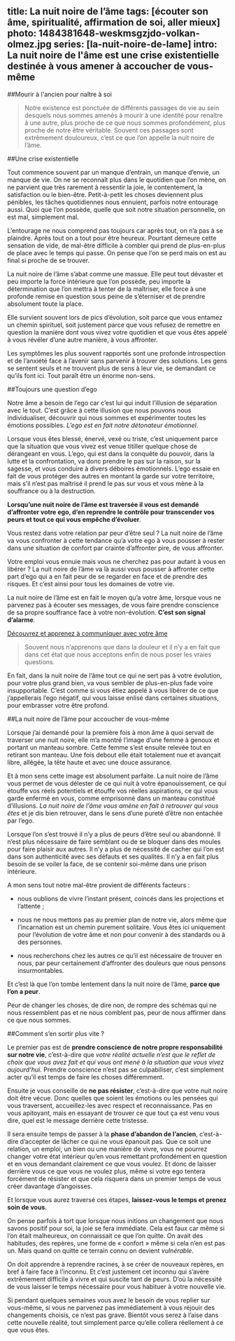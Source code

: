 title: La nuit noire de l’âme 
tags: [écouter son âme, spiritualité, affirmation de soi, aller mieux]
photo: 1484381648-weskmsgzjdo-volkan-olmez.jpg
series: [la-nuit-noire-de-lame]
intro: La nuit noire de l'âme est une crise existentielle destinée à vous amener à accoucher de vous-même
---
##Mourir à l'ancien pour naître à soi

>Notre existence est ponctuée de différents passages de vie au sein desquels nous sommes amenés à mourir à une identité pour renaître à une autre, plus proche de ce que nous sommes profondément, plus proche de notre être véritable. Souvent ces passages sont extrêmement douloureux, c’est ce que l’on appelle la nuit noire de l’âme.

##Une crise existentielle

Tout commence souvent par un manque d’entrain, un manque d’envie, un manque de vie. On ne se reconnaît plus dans le quotidien que l’on mène, on ne parvient que très rarement à ressentir la joie, le contentement, la satisfaction ou le bien-être. Petit-à-petit les choses deviennent plus pénibles, les tâches quotidiennes nous ennuient, parfois notre entourage aussi. Quoi que l’on possède, quelle que soit notre situation personnelle, on est mal, simplement mal.

L’entourage ne nous comprend pas toujours car après tout, on n’a pas à se plaindre. Après tout on a tout pour être heureux. Pourtant demeure cette sensation de vide, de mal-être difficile à combler qui prend de plus-en-plus de place avec le temps qui passe. On pense que l’on se perd mais on est au final si proche de se trouver.

La nuit noire de l’âme s’abat comme une massue. Elle peut tout dévaster et peu importe la force intérieure que l’on possède, peu importe la détermination que l’on mettra à tenter de la maîtriser, elle force à une profonde remise en question sous peine de s’éterniser et de prendre absolument toute la place.

Elle survient souvent lors de pics d’évolution, soit parce que vous entamez un chemin spirituel, soit  justement parce que vous refusez de remettre en question la manière dont vous vivez votre quotidien et que vous êtes appelé à vous révéler d’une autre manière, à vous affronter.

Les symptômes les plus souvent rapportés sont une profonde introspection et de l’anxiété face à l’avenir sans parvenir à trouver des solutions. Les gens se sentent seuls et ne trouvent plus de sens à leur vie, se demandant ce qu’ils font ici. Tout paraît être un énorme non-sens.

##Toujours une question d’ego

Notre âme a besoin de l’ego car c’est lui qui induit l’illusion de séparation avec le tout. C’est grâce à cette illusion que nous pouvons nous individualiser, découvrir qui nous sommes et expérimenter toutes les émotions possibles. *L’ego est en fait notre détonateur émotionnel*.

Lorsque vous êtes blessé, énervé, vexé ou triste, c’est uniquement parce que la situation que vous vivez est venue titiller quelque chose de dérangeant en vous. L’ego, qui est dans la conquête du pouvoir, dans la lutte et la confrontation, va donc prendre le pas sur la raison, sur la sagesse, et vous conduire à divers déboires émotionnels. L’ego essaie en fait de vous protéger des autres en montant la garde sur votre territoire, mais s’il n’est pas maîtrisé il prend le pas sur vous et vous mène à la souffrance ou à la destruction.

**Lorsqu’une nuit noire de l’âme est traversée il vous est demandé d’affronter votre ego, d’en reprendre le contrôle pour transcender vos peurs et tout ce qui vous empêche d’évoluer**.

Vous restez dans votre relation par peur d’être seul ? La nuit noire de l’âme va vous confronter à cette tendance qu’a votre ego à vous pousser à rester dans une situation de confort par crainte d’affronter pire, de vous affronter.

Votre emploi vous ennuie mais vous ne cherchez pas pour autant à vous en libérer ? La nuit noire de l’âme va là aussi vous pousser à affronter cette part d’ego qui a en fait peur de se regarder en face et de prendre des risques. Et c’est ainsi pour tous les domaines de votre vie.

La nuit noire de l’âme est en fait le moyen qu’a votre âme, lorsque vous ne parvenez pas à écouter ses messages, de vous faire prendre conscience de sa propre souffrance face à votre non-évolution. **C’est son signal d’alarme**.

[Découvrez et apprenez à communiquer avec votre âme](https://pranacanal.com/accompagnements/formations/communiquer-avec-mon-ame)

>Souvent nous n’apprenons que dans la douleur et il n’y a en fait que dans cet état que nous acceptons enfin de nous poser les vraies questions.

En fait, dans la nuit noire de l’âme tout ce qui ne sert pas à votre évolution, pour votre plus grand bien, va vous sembler de plus-en-plus fade voire insupportable. C’est comme si vous étiez appelé à vous libérer de ce que j’appellerais l’ego négatif, qui vous laisse enlisé dans certaines situations, pour embrasser votre être profond.

##La nuit noire de l’âme pour accoucher de vous-même

Lorsque j’ai demandé pour la première fois à mon âme à quoi servait de traverser une nuit noire, elle m’a montré l’image d’une femme à genoux et portant un manteau sombre. Cette femme s’est ensuite relevée tout en retirant son manteau. Une fois debout elle était totalement nue et avançait libre, allégée, la tête haute et avec une douce assurance.

Et à mon sens cette image est absolument parfaite. La nuit noire de l’âme vous permet de vous délester de ce qui nuit à votre épanouissement, ce qui étouffe vos réels potentiels et étouffe vos réelles aspirations, ce qui vous garde enfermé en vous, comme emprisonné dans un manteau constitué d’illusions. *La nuit noire de l’âme vous amène en fait à retrouver qui vous êtes* et je dis bien retrouver, dans le sens d’une pureté d’être non entachée par l’ego.

Lorsque l’on s’est trouvé il n’y a plus de peurs d’être seul ou abandonné. Il n’est plus nécessaire de faire semblant ou de se bloquer dans des moules pour faire plaisir aux autres. Il n’y a plus de nécessité de cacher qui l’on est dans son authenticité avec ses défauts et ses qualités. Il n’y a en fait plus besoin de se voiler la face, de se contenir soi-même dans une prison intérieure.

A mon sens tout notre mal-être provient de différents facteurs :

- nous oublions de vivre l’instant présent, coincés dans les projections et l’attente ; 

- nous ne nous mettons pas au premier plan de notre vie, alors même que l’incarnation est un chemin purement solitaire. Vous êtes ici uniquement pour l’évolution de votre âme et non pour convenir à des standards ou à des personnes. 

- nous recherchons chez les autres ce qu’il est nécessaire de trouver en nous, par peur certainement d’affronter des douleurs que nous pensons insurmontables. 

Et c’est là que l’on tombe lentement dans la nuit noire de l’âme, **parce que l’on a peur**.

Peur de changer les choses, de dire non, de rompre des schémas qui ne nous ressemblent pas et ne nous comblent pas, peur de nous affirmer dans ce que nous sommes.

##Comment s’en sortir plus vite ?

Le premier pas est de **prendre conscience de notre propre responsabilité sur notre vie**, c’est-à-dire que *votre réalité actuelle n’est que le reflet de choix que vous avez fait et qui vous ont mené à la situation que vous vivez aujourd’hui*. Prendre conscience n’est pas se culpabiliser, c’est simplement acter qu’il est temps de faire les choses différemment.

Ensuite je vous conseille de **ne pas résister**, c’est-à-dire que votre nuit noire doit être vécue. Donc quelles que soient les émotions ou les pensées qui vous traversent, accueillez-les avec respect et reconnaissance. Pas en vous apitoyant, mais en essayant de trouver ce que tout ça est venu vous dire, quel est le message derrière cette tristesse.

Il sera ensuite temps de passer à la **phase d’abandon de l’ancien**, c’est-à-dire d’accepter de lâcher ce qui ne vous épanouit pas. Que ce soit une relation, un emploi, un bien ou une manière de vivre, vous ne pourrez changer votre état intérieur qu’en vous remettant profondément en question et en vous demandant clairement ce que vous voulez. Et donc de laisser derrière vous ce que vous ne voulez plus, même si votre ego tentera forcément de résister et que cela risquera dans un premier temps de vous créer davantage d’angoisses.

Et lorsque vous aurez traversé ces étapes, **laissez-vous le temps et prenez soin de vous**. 

On pense parfois à tort que lorsque nous initions un changement que nous savons positif pour soi, la joie se fera immédiate. Cela est faux car même si l’on était malheureux, on connaissait ce que l’on quitte. On avait des habitudes, des repères, une forme de « confort » même si cela n’en est pas un. Mais quand on quitte ce terrain connu on devient *vulnérable*. 

On doit apprendre à reprendre racines, à se créer de nouveaux repères, en bref à faire face à l’inconnu. Et c’est justement cet inconnu qui s’avère extrêmement difficile à vivre et qui suscite tant de peurs. D’où la nécessité de vous laisser le temps nécessaire pour vous habituer à votre nouvelle vie. 

Si pendant quelques semaines vous avez le besoin de vous replier sur vous-même, si vous ne parvenez pas immédiatement à vous réjouir des changements choisis, ce n’est pas grave. Bientôt vous serez à l’aise dans cette nouvelle réalité, tout simplement parce qu’elle collera réellement à ce que vous êtes.
